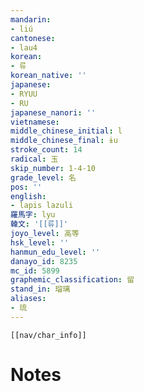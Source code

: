 ```yaml
---
mandarin:
- liú
cantonese:
- lau4
korean:
- 류
korean_native: ''
japanese:
- RYUU
- RU
japanese_nanori: ''
vietnamese:
middle_chinese_initial: l
middle_chinese_final: ɨu
stroke_count: 14
radical: 玉
skip_number: 1-4-10
grade_level: 名
pos: ''
english:
- lapis lazuli
羅馬字: lyu
韓文: '[[류]]'
joyo_level: 高等
hsk_level: ''
hanmun_edu_level: ''
danayo_id: 8235
mc_id: 5899
graphemic_classification: 留
stand_in: 瑠璃
aliases:
- 琉
---
```

```meta-bind-embed
[[nav/char_info]]
```

# Notes
